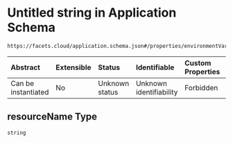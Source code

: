 # Untitled string in Application Schema

```txt
https://facets.cloud/application.schema.json#/properties/environmentVariables/properties/dynamic/properties/INTOUCH_ENDPOINT/properties/resourceName
```



| Abstract            | Extensible | Status         | Identifiable            | Custom Properties | Additional Properties | Access Restrictions | Defined In                                                                                     |
| :------------------ | :--------- | :------------- | :---------------------- | :---------------- | :-------------------- | :------------------ | :--------------------------------------------------------------------------------------------- |
| Can be instantiated | No         | Unknown status | Unknown identifiability | Forbidden         | Allowed               | none                | [application.schema.json*](../../../assets/out/application.schema.json "open original schema") |

## resourceName Type

`string`
